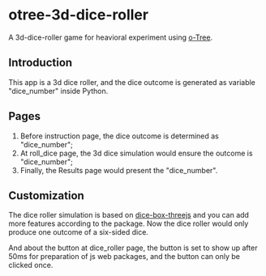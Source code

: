 # otree-3d-dice-roller
A 3d-dice-roller game for heavioral experiment using [o-Tree](http://www.otree.org/).

## Introduction

This app is a 3d dice roller, and the dice outcome is generated as variable "dice_number" inside Python. 

## Pages
1. Before instruction page, the dice outcome is determined as "dice_number";
2. At roll_dice page, the 3d dice simulation would ensure the outcome is "dice_number";
3. Finally, the Results page would present the "dice_number". 

## Customization

The dice roller simulation is based on [dice-box-threejs](https://github.com/3d-dice/dice-box-threejs) and you can add more features according to the package. Now the dice roller would only produce one outcome of a six-sided dice. 

And about the button at dice_roller page, the button is set to show up after 50ms for preparation of js web packages, and the button can only be clicked once.  


